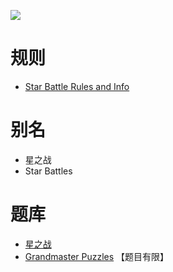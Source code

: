 ![](https://www.gmpuzzles.com/images/blog/GM-StarBattle-Ex.png)

# 规则
- [Star Battle Rules and Info](https://www.gmpuzzles.com/blog/star-battle-rules-and-info/)

# 别名
- 星之战
- Star Battles

# 题库
- [星之战](https://cn.puzzle-star-battle.com/)
- [Grandmaster Puzzles](https://www.gmpuzzles.com/blog/category/objectplacement/star-battle/) 【题目有限】